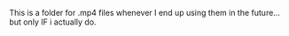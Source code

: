 This is a folder for .mp4 files whenever I end up using them in the future... but only IF i actually do.
